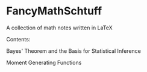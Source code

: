 # FancyMathSchtuff
A collection of math notes written in LaTeX

Contents:

Bayes' Theorem and the Basis for Statistical Inference

Moment Generating Functions
